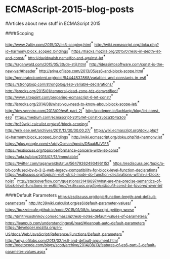 # ECMAScript-2015-blog-posts
#Articles about new stuff in ECMAScript 2015


####Scoping

<sub>http://www.2ality.com/2015/02/es6-scoping.html</sub>*
<sub>http://wiki.ecmascript.org/doku.php?id=harmony:block_scoped_bindings</sub>*
<sub>https://hacks.mozilla.org/2015/07/es6-in-depth-let-and-const/</sub>*
<sub>http://davidwalsh.name/for-and-against-let</sub>*
<sub>http://raganwald.com/2015/05/30/de-stijl.html</sub>*
<sub>http://ideasintosoftware.com/const-is-the-new-var/#header</sub>*
<sub>http://ariya.ofilabs.com/2013/05/es6-and-block-scope.html</sub>*
<sub>http://generatedcontent.org/post/54444832868/variables-and-constants-in-es6</sub>*
<sub>https://strongloop.com/strongblog/es6-variable-declarations/</sub>*
<sub>http://jsrocks.org/2015/01/temporal-dead-zone-tdz-demystified/</sub>*
<sub>http://www.sitepoint.com/preparing-ecmascript-6-let-const/</sub>*
<sub>http://jsrocks.org/2014/08/what-you-need-to-know-about-block-scope-let/</sub>*
<sub>http://dev.venntro.com/2013/09/es6-part-2/</sub>*
<sub>http://codepen.io/lachlanjc/blog/let-const-es6</sub>*
<sub>https://medium.com/ecmascript-2015/let-const-35bca3b4a3c6</sub>*
<sub>http://tc39wiki.calculist.org/es6/block-scoping/</sub>*
<sub>http://erik.eae.net/archives/2011/12/30/00.00.27/</sub>*
<sub>http://wiki.ecmascript.org/doku.php?id=harmony:block_scoped_bindings</sub>*
<sub>http://wiki.ecmascript.org/doku.php?id=harmony:let</sub>*
<sub>https://plus.google.com/+AddyOsmani/posts/D5aakRJV1F5</sub>*
<sub>https://esdiscuss.org/topic/performance-concern-with-let-const</sub>*
<sub>https://ada.is/blog/2015/07/13/immutable/</sub></sup>*
<sub>https://twitter.com/raganwald/status/564792624934961152</sub>*
<sub>https://esdiscuss.org/topic/a-bit-confused-by-b-3-2-web-legacy-compatibility-for-block-level-function-declarations</sub>*
<sub>https://esdiscuss.org/topic/in-es6-strict-mode-do-function-declarations-within-a-block-hoist</sub>*
<sub>http://stackoverflow.com/questions/31419897/what-are-the-precise-semantics-of-block-level-functions-in-es6</sub>*<sub>https://esdiscuss.org/topic/should-const-be-favored-over-let</sub>*

####Default Parameters
<sub>https://esdiscuss.org/topic/function-length-and-default-parameters</sub>*
<sub>http://tc39wiki.calculist.org/es6/default-parameter-values/</sub>*
<sub>https://buzzdecafe.github.io/code/2015/01/08/is-javascript-getting-worse</sub>*
<sub>http://dmitrysoshnikov.com/ecmascript/es6-notes-default-values-of-parameters/</sub>*
<sub>https://leanpub.com/understandinges6/read/#leanpub-auto-default-parameters</sub>*
<sub>https://developer.mozilla.org/en-US/docs/Web/JavaScript/Reference/Functions/Default_parameters</sub>*
<sub>http://ariya.ofilabs.com/2013/02/es6-and-default-argument.html</sub>*
<sub>http://odetocode.com/blogs/scott/archive/2014/08/13/features-of-es6-part-3-default-parameter-values.aspx</sub>*
